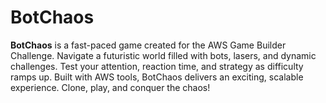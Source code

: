 # BotChaos
**BotChaos** is a fast-paced game created for the AWS Game Builder Challenge. Navigate a futuristic world filled with bots, lasers, and dynamic challenges. Test your attention, reaction time, and strategy as difficulty ramps up. Built with AWS tools, BotChaos delivers an exciting, scalable experience. Clone, play, and conquer the chaos!
